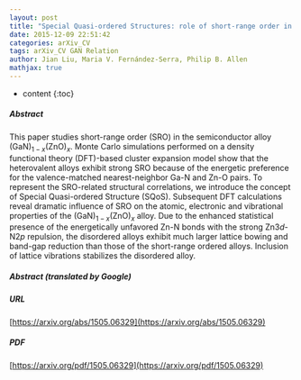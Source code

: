 ```yaml
---
layout: post
title: "Special Quasi-ordered Structures: role of short-range order in the semiconductor alloy $_{1-x}$$_x$"
date: 2015-12-09 22:51:42
categories: arXiv_CV
tags: arXiv_CV GAN Relation
author: Jian Liu, Maria V. Fernández-Serra, Philip B. Allen
mathjax: true
---
```


* content
{:toc}

##### Abstract
This paper studies short-range order (SRO) in the semiconductor alloy (GaN)$_{1-x}$(ZnO)$_x$. Monte Carlo simulations performed on a density functional theory (DFT)-based cluster expansion model show that the heterovalent alloys exhibit strong SRO because of the energetic preference for the valence-matched nearest-neighbor Ga-N and Zn-O pairs. To represent the SRO-related structural correlations, we introduce the concept of Special Quasi-ordered Structure (SQoS). Subsequent DFT calculations reveal dramatic influence of SRO on the atomic, electronic and vibrational properties of the (GaN)$_{1-x}$(ZnO)$_x$ alloy. Due to the enhanced statistical presence of the energetically unfavored Zn-N bonds with the strong Zn3$d$-N2$p$ repulsion, the disordered alloys exhibit much larger lattice bowing and band-gap reduction than those of the short-range ordered alloys. Inclusion of lattice vibrations stabilizes the disordered alloy.

##### Abstract (translated by Google)


##### URL
[https://arxiv.org/abs/1505.06329](https://arxiv.org/abs/1505.06329)

##### PDF
[https://arxiv.org/pdf/1505.06329](https://arxiv.org/pdf/1505.06329)

